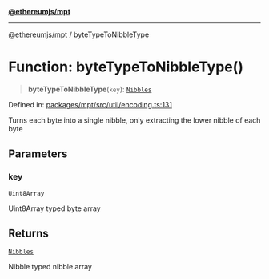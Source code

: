[**@ethereumjs/mpt**](../README.md)

***

[@ethereumjs/mpt](../README.md) / byteTypeToNibbleType

# Function: byteTypeToNibbleType()

> **byteTypeToNibbleType**(`key`): [`Nibbles`](../type-aliases/Nibbles.md)

Defined in: [packages/mpt/src/util/encoding.ts:131](https://github.com/ethereumjs/ethereumjs-monorepo/blob/master/packages/mpt/src/util/encoding.ts#L131)

Turns each byte into a single nibble, only extracting the lower nibble of each byte

## Parameters

### key

`Uint8Array`

Uint8Array typed byte array

## Returns

[`Nibbles`](../type-aliases/Nibbles.md)

Nibble typed nibble array
